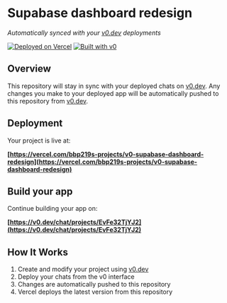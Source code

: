 # Supabase dashboard redesign

*Automatically synced with your [v0.dev](https://v0.dev) deployments*

[![Deployed on Vercel](https://img.shields.io/badge/Deployed%20on-Vercel-black?style=for-the-badge&logo=vercel)](https://vercel.com/bbp219s-projects/v0-supabase-dashboard-redesign)
[![Built with v0](https://img.shields.io/badge/Built%20with-v0.dev-black?style=for-the-badge)](https://v0.dev/chat/projects/EvFe32TjYJ2)

## Overview

This repository will stay in sync with your deployed chats on [v0.dev](https://v0.dev).
Any changes you make to your deployed app will be automatically pushed to this repository from [v0.dev](https://v0.dev).

## Deployment

Your project is live at:

**[https://vercel.com/bbp219s-projects/v0-supabase-dashboard-redesign](https://vercel.com/bbp219s-projects/v0-supabase-dashboard-redesign)**

## Build your app

Continue building your app on:

**[https://v0.dev/chat/projects/EvFe32TjYJ2](https://v0.dev/chat/projects/EvFe32TjYJ2)**

## How It Works

1. Create and modify your project using [v0.dev](https://v0.dev)
2. Deploy your chats from the v0 interface
3. Changes are automatically pushed to this repository
4. Vercel deploys the latest version from this repository